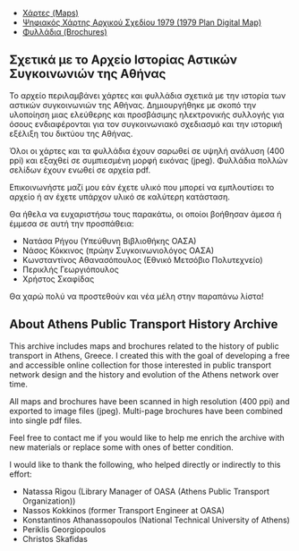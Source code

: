 * [Χάρτες (Maps)](https://u.pcloud.link/publink/show?code=kZnt7xXZBPE9jCRtPUy8thBv6fQkQpqd6YRX)
* [Ψηφιακός Χάρτης Αρχικού Σχεδίου 1979 (1979 Plan Digital Map)](https://felt.com/map/Shedio-Astikon-Sygkoinonion-Eyryteris-Periohis-Athinon-1979-2eps1HtkTgGCIbpzRXuw2D?loc=37.999,23.6763,11.62z&share=1)
*  [Φυλλάδια (Brochures)](https://u.pcloud.link/publink/show?code=kZh67xXZzwClVBbivlVQT6HNqgv95z0rhY1k)

## Σχετικά με το Αρχείο Ιστορίας Αστικών Συγκοινωνιών της Αθήνας

Το αρχείο περιλαμβάνει χάρτες και φυλλάδια σχετικά με την ιστορία των αστικών συγκοινωνιών της Αθήνας. Δημιουργήθηκε με σκοπό την υλοποίηση μιας ελεύθερης και προσβάσιμης ηλεκτρονικής συλλογής για όσους ενδιαφέρονται για τον συγκοινωνιακό σχεδιασμό και την ιστορική εξέλιξη του δικτύου της Αθήνας.

Όλοι οι χάρτες και τα φυλλάδια έχουν σαρωθεί σε υψηλή ανάλυση (400 ppi) και εξαχθεί σε συμπιεσμένη μορφή εικόνας (jpeg). Φυλλάδια πολλών σελίδων έχουν ενωθεί σε αρχεία pdf.

Επικοινωνήστε μαζί μου εάν έχετε υλικό που μπορεί να εμπλουτίσει το αρχείο ή αν έχετε υπάρχον υλικό σε καλύτερη κατάσταση.

Θα ήθελα να ευχαριστήσω τους παρακάτω, οι οποίοι βοήθησαν άμεσα ή έμμεσα σε αυτή την προσπάθεια:

* Νατάσα Ρήγου (Υπεύθυνη Βιβλιοθήκης ΟΑΣΑ)
* Νάσος Κόκκινος (πρώην Συγκοινωνιολόγος ΟΑΣΑ)
* Κωνσταντίνος Αθανασόπουλος (Εθνικό Μετσόβιο Πολυτεχνείο)
* Περικλής Γεωργιόπουλος
* Χρήστος Σκαφίδας

Θα χαρώ πολύ να προστεθούν και νέα μέλη στην παραπάνω λίστα!

## About Athens Public Transport History Archive

This archive includes maps and brochures related to the history of public transport in Athens, Greece. I created this with the goal of developing a free and accessible online collection for those interested in public transport network design and the history and evolution of the Athens network over time.

All maps and brochures have been scanned in high resolution (400 ppi) and exported to image files (jpeg). Multi-page brochures have been combined into single pdf files.

Feel free to contact me if you would like to help me enrich the archive with new materials or replace some with ones of better condition.

I would like to thank the following, who helped directly or indirectly to this effort:

* Natassa Rigou (Library Manager of OASA (Athens Public Transport Organization))
* Nassos Kokkinos (former Transport Engineer at OASA)
* Konstantinos Athanassopoulos (National Technical University of Athens)
* Periklis Georgiopoulos
* Christos Skafidas

